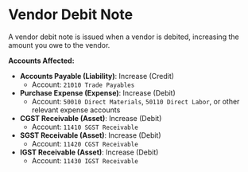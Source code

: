 # Vendor Debit Note
A vendor debit note is issued when a vendor is debited, increasing the amount you owe to the vendor.

**Accounts Affected:**
- **Accounts Payable (Liability)**: Increase (Credit)
  - Account: `21010 Trade Payables`
- **Purchase Expense (Expense)**: Increase (Debit)
  - Account: `50010 Direct Materials`, `50110 Direct Labor`, or other relevant expense accounts
- **CGST Receivable (Asset)**: Increase (Debit)
  - Account: `11410 SGST Receivable`
- **SGST Receivable (Asset)**: Increase (Debit)
  - Account: `11420 CGST Receivable`
- **IGST Receivable (Asset)**: Increase (Debit)
  - Account: `11430 IGST Receivable`
